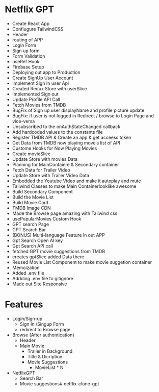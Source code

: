 # Netflix GPT

- Create React App
- Confiugure TailwindCSS
- Header
- routing of APP
- Login Form 
- Sign up form
- Form Validation
- useRef Hook
- Firebase Setup
- Deploying out app to Production
- Create SignUp User Account
- Implement Sign In user Api
- Created Redux Store with userSlice
- Implemented Sign out 
- Update Profile API Call
- Fetch Movies from TMDB
- BugFix of Sign up user displayName and profile picture update
- BugFix: if user is not logged in Redirect / browse to Login Page and vice-versa
- Unsubscribed to the onAuthStateChanged callback
- Add hardcoded values to the constants file
- Register TMDB API & Create an app & get acceess token
- Get Data from TMDB now playing moveis list of API 
- Custome Hooks for Now Playing Movies
- Create movieSlice
- Update Store with movies Data
- Planning for MainContainre & Secondary container
- Fetch Data for Trailer Video
- Update Store with Trailer Video Data
- Embedded the Youtube Video and make it autoplay and mute
- Tailwind Classes to make Main Containerlooklike awesome
- Build Secondary Component
- Build the Movie List 
- Build Movie Card
- TMDB Image CDN
- Made the Browse page amazing with Tailwind css
- usePopularMovies Custom Hook
- GPT search Page
- GPT Search Bar
- (BONUS) Multi-language Feature in out APP
- Gpt Search Open AI key
- Gpt Search API call
- fetched GPT movie suggestions from TMDB
- creates gptSlice added Data there
- Reused Movie List Component to make movie suggetion container
- Memoization
- Added .env file
- Addding .env file to gitignore
- Made out Site Responsive

# Features

- Login/Sign-up
    - Sign In /Singup Form
    - redirect to Browse page
- Browse (After authontication)
    - Header
    - Main Movie
        - Trailer in Background
        - Title & Dicription
        - Movie Suggestions
            - MovieList * N
- NetflixGPT
    - Search Bar
    - Movie suggestions# netflix-clone-gpt
